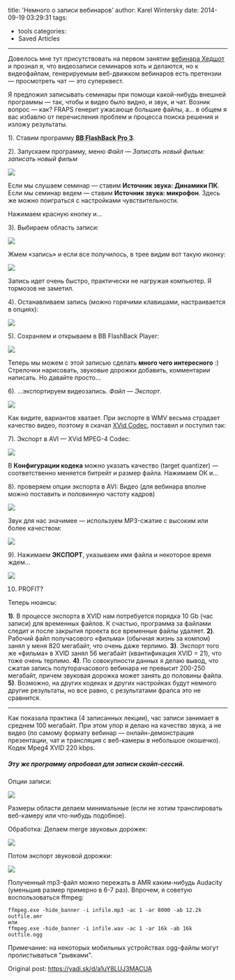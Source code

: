 title: 'Немного о записи вебинаров'
author: Karel Wintersky
date: 2014-09-19 03:29:31
tags:
  - tools
categories:
  - Saved Articles
---
Довелось мне тут присутствовать на первом занятии [вебинара Хедшот](http://hsgamedesign.ru/) и прознал я, что видеозаписи семинаров хоть и делаются, но к видеофайлам, генерируемым веб-движком вебинаров есть претензии — просмотреть чат — это суперквест.

Я предложил записывать семинары при помощи какой-нибудь внешней программы — так, чтобы и видео было видно, и звук, и чат. Возник вопрос — как? FRAPS генерит ужасающе большие файлы, а… в общем я вас избавлю от перечисления проблем и процесса поиска решения и изложу результаты. 

1). Ставим программу <abbr title="Ну вы взрослые, найдете где её скачать, как крякнуть и так далее..."><strong>BB FlashBack Pro 3</strong></abbr>.

2). Запускаем программу, меню *Файл — Записать новый фильм:
записать новый фильм*

![](1.png)

Если мы слушаем семинар — ставим **Источник звука: Динамики ПК**.
Если мы семинар ведем — ставим **Источник звука: микрофон**.
Здесь же можно поиграться с настройками чувствительности.

Нажимаем красную кнопку и…

3). Выбираем область записи:

![](2.png)

Жмем «запись» и если все получилось, в трее видим вот такую иконку:

![](3.png)

Запись идет очень быстро, практически не нагружая компьютер. Я тормозов не заметил.

4). Останавливаем запись (можно горячими клавишами, настраивается в опциях):

![](4.png)

5). Сохраняем и открываем в BB FlashBack Player:

![](5.png)

Теперь мы можем с этой записью сделать **много чего интересного** :) Стрелочки нарисовать, звуковые дорожки добавить, комментарии написать. Но давайте просто...

6). ...экспортируем видеозапись. *Файл — Экспорт*.

![](6.png)

Как видите, вариантов хватает. При экспорте в WMV весьма страдает качество видео, поэтому я скачал [XVid Codec](https://www.xvid.com/download/), поставил и поступил так:

7). Экспорт в AVI — XVid MPEG-4 Codec:

![](7.png)

В **Конфигурации кодека** можно указать качество (target quantizer) — соответственно меняется битрейт и размер файла. Нажимаем ОК и...

8). проверяем опции экспорта в AVI:
Видео (для вебинара вполне можно поставить и половинную частоту кадров)

![](8.png)

Звук для нас значимее — используем MP3-сжатие с высоким или более качеством:

![](9.png)

9). Нажимаем **ЭКСПОРТ**, указываем имя файла и некоторое время ждем...

![](10.png)

10. PROFIT?

Теперь нюансы:

**1)**. В процессе экспорта в XVID нам потребуется порядка 10 Gb (час записи) для временных файлов. К счастью, программа за файлами следит и после закрытия проекта все временные файлы удаляет.
**2)**. Рабочий файл получасового «фильма» (обычная жизнь за компом) занял у меня 820 мегабайт, что очень даже терпимо.
**3)**. Экспорт того же «фильма» в XVID занял 56 мегабайт (квантификация XVID = 21), что тоже очень терпимо.
**4)**. По совокупности данных я делаю вывод, что сжатая запись полуторачасового вебинара не превысит 200-250 мегабайт, причем звуковая дорожка может занять до половины файла.
**5)**. Возможно, на других кодеках и других настройках будут немного другие результаты, но все равно, с результатами фрапса это не сравнится.

---

Как показала практика (4 записанных лекции), час записи занимает в среднем 100 мегабайт. При этом упор я делаю на качество звука, а не видео (по самому формату вебинар — онлайн-демонстрация презентации, чат и трансляция с веб-камеры в небольшое окошечко). Кодек Mpeg4 XVID 220 kbps. 

##### Эту же программу опробовал для записи скайп-сессий. 

Опции записи:

![](11.png)

Размеры области делаем минимальные (если не хотим транслировать веб-камеру или что-нибудь подобное). 

Обработка:
Делаем merge звуковых дорожек:

![](12.png)

Потом экспорт звуковой дорожки:

![](13.png)

Полученный mp3-файл можно пережать в AMR каким-нибудь Audacity (уменьшив размер примерно в 6-7 раз). Впрочем, я советую воспользоваться ffmpeg:

```
ffmpeg.exe -hide_banner -i infile.mp3 -ac 1 -ar 8000 -ab 12.2k outfile.amr
или
ffmpeg.exe -hide_banner -i infile.wav -ac 1 -ar 16k -ab 16k outfile.ogg
```

Примечание: на некоторых мобильных устройствах ogg-файлы могут пролистываться "рывками". 

Original post: https://yadi.sk/d/a1uY8LUJ3MACUA




